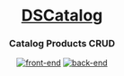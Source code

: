 <div align="center"> 

# [DSCatalog](https://leodelmiro-dscatalog.netlify.app/)

### Catalog Products CRUD

[![front-end](https://img.shields.io/badge/front--end-react-blue)](https://github.com/leodelmiro/dscatalog-bootcamp-devsuperior/tree/main/front-web)
[![back-end](https://img.shields.io/badge/back--end-spring-green)](https://github.com/leodelmiro/dscatalog-bootcamp-devsuperior/tree/main/backend)

</div>
